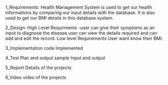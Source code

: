 

1_Requirements: Health Management System is used to get our health informations by comparing our input details with the database. It is also used to get our BMI details in this database system. 

2_Design: High Level Requirments -user can give their symptoms as an input to diagnose the disease.user can view the details required and can add and edit the record.
          Low level Requirements User want know their BMI.

3_Implementation code Implemented

4_Test Plan and output sample Input and output

5_Report Details of the projects

6_Video video of the projects
